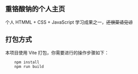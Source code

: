 ## 重铬酸钠的个人主页

个人 HTMML + CSS + JavaScript 学习成果之一，~~还很菜请见谅~~

## 打包方式

本项目使用 Vite 打包，你需要进行的操作步骤如下：

```shell
    npm install
    npm run build
```